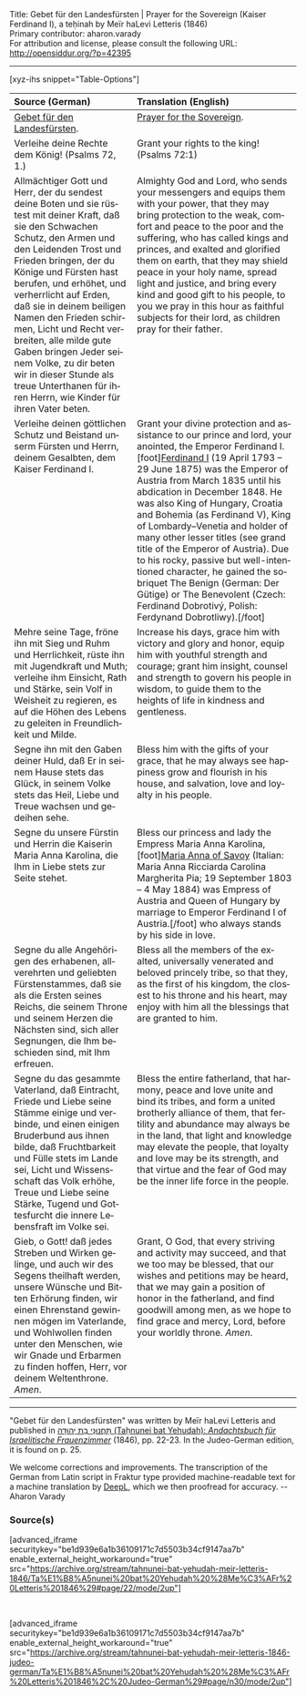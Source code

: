 <html>
<head></head>
<body>
Title: Gebet für den Landesfürsten | Prayer for the Sovereign (Kaiser Ferdinand Ⅰ), a teḥinah by Meïr haLevi Letteris (1846)<br />
Primary contributor: aharon.varady<br />
For attribution and license, please consult the following URL: <a href="http://opensiddur.org/?p=42395">http://opensiddur.org/?p=42395</a>
<p />
<hr />

[xyz-ihs snippet="Table-Options"]<table style="margin-left: auto; margin-right: auto;" class="draggable">
<thead><tr><th id="x" style="text-align: left;">Source (German)</th><th style="text-align: left;">Translation (English)</th></tr></thead>
<tbody>
<tr><td style="vertical-align:top;">
<div class="german" lang="de">
<u>Gebet für den Landesfürsten</u>.
</div></td>

<td style="vertical-align:top;">
<div class="english" lang="en">
<u>Prayer for the Sovereign</u>.
</div></td></tr>


<tr><td style="vertical-align:top;">
<div class="german" lang="de">
Verleihe deine Rechte dem König! <span class="citation">(Psalms 72, 1.)</span>
</div></td>

<td style="vertical-align:top;">
<div class="english" lang="en">
Grant your rights to the king! <span class="citation">(Psalms 72:1)</span>
</div></td></tr>


<tr><td style="vertical-align:top;">
<div class="german" lang="de">
Allmächtiger Gott und Herr, der du sendest deine Boten und sie rüstest mit deiner Kraft, daß sie den Schwachen Schutz, den Armen und den Leidenden Trost und Frieden bringen, der du Könige und Fürsten hast berufen, und erhöhet, und verherrlicht auf Erden, daß sie in deinem beiligen Namen den Frieden schirmen, Licht und Recht verbreiten, alle milde gute Gaben bringen Jeder seinem Volke, zu dir beten wir in dieser Stunde als treue Unterthanen für ihren Herrn, wie Kinder für ihren Vater beten. 
</div></td>

<td style="vertical-align:top;">
<div class="english" lang="en">
Almighty God and Lord, who sends your messengers and equips them with your power, that they may bring protection to the weak, comfort and peace to the poor and the suffering, who has called kings and princes, and exalted and glorified them on earth, that they may shield peace in your holy name, spread light and justice, and bring every kind and good gift to his people, to you we pray in this hour as faithful subjects for their lord, as children pray for their father. 
</div></td></tr>


<tr><td style="vertical-align:top;">
<div class="german" lang="de">
Verleihe deinen göttlichen Schutz und Beistand unserm Fürsten und Herrn, deinem Gesalbten, dem Kaiser Ferdinand Ⅰ. 
</div></td>

<td style="vertical-align:top;">
<div class="english" lang="en">
Grant your divine protection and assistance to our prince and lord, your anointed, the Emperor Ferdinand Ⅰ.[foot]<a href="https://en.wikipedia.org/wiki/Ferdinand_I_of_Austria">Ferdinand I</a> (19 April 1793 – 29 June 1875) was the Emperor of Austria from March 1835 until his abdication in December 1848. He was also King of Hungary, Croatia and Bohemia (as Ferdinand V), King of Lombardy–Venetia and holder of many other lesser titles (see grand title of the Emperor of Austria). Due to his rocky, passive but well-intentioned character, he gained the sobriquet The Benign (German: Der Gütige) or The Benevolent (Czech: Ferdinand Dobrotivý, Polish: Ferdynand Dobrotliwy).[/foot]
</div></td></tr>


<tr><td style="vertical-align:top;">
<div class="german" lang="de">
Mehre seine Tage, fröne ihn mit Sieg und Ruhm und Herrlichkeit, rüste ihn mit Jugendkraft und Muth; verleihe ihm Einsicht, Rath und Stärke, sein Volf in Weisheit zu regieren, es auf die Höhen des Lebens zu geleiten in Freundlichkeit und Milde. 
</div></td>

<td style="vertical-align:top;">
<div class="english" lang="en">
Increase his days, grace him with victory and glory and honor, equip him with youthful strength and courage; grant him insight, counsel and strength to govern his people in wisdom, to guide them to the heights of life in kindness and gentleness. 
</div></td></tr>


<tr><td style="vertical-align:top;">
<div class="german" lang="de">
Segne ihn mit den Gaben deiner Huld, daß Er in seinem Hause stets das Glück, in seinem Volke stets das Heil, Liebe und Treue wachsen und gedeihen sehe. 
</div></td>

<td style="vertical-align:top;">
<div class="english" lang="en">
Bless him with the gifts of your grace, that he may always see happiness grow and flourish in his house, and salvation, love and loyalty in his people. 
</div></td></tr>


<tr><td style="vertical-align:top;">
<div class="german" lang="de">
Segne du unsere Fürstin und Herrin die Kaiserin Maria Anna Karolina, die Ihm in Liebe stets zur Seite stehet.
</div></td>

<td style="vertical-align:top;">
<div class="english" lang="en">
Bless our princess and lady the Empress Maria Anna Karolina,[foot]<a href="https://en.wikipedia.org/wiki/Maria_Anna_of_Savoy">Maria Anna of Savoy</a> (Italian: Maria Anna Ricciarda Carolina Margherita Pia; 19 September 1803 – 4 May 1884) was Empress of Austria and Queen of Hungary by marriage to Emperor Ferdinand I of Austria.[/foot] who always stands by his side in love.
</div></td></tr>


<tr><td style="vertical-align:top;">
<div class="german" lang="de">
Segne du alle Angehörigen des erhabenen, allverehrten und geliebten Fürstenstammes, daß sie als die Ersten seines Reichs, die seinem Throne und seinem Herzen die Nächsten sind, sich aller Segnungen, die Ihm beschieden sind, mit Ihm erfreuen. 
</div></td>

<td style="vertical-align:top;">
<div class="english" lang="en">
Bless all the members of the exalted, universally venerated and beloved princely tribe, so that they, as the first of his kingdom, the closest to his throne and his heart, may enjoy with him all the blessings that are granted to him. 
</div></td></tr>


<tr><td style="vertical-align:top;">
<div class="german" lang="de">
Segne du das gesammte Vaterland, daß Eintracht, Friede und Liebe seine Stämme einige und verbinde, und einen einigen Bruderbund aus ihnen bilde, daß Fruchtbarkeit und Fülle stets im Lande sei, Licht und Wissensschaft das Volk erhöhe, Treue und Liebe seine Stärke, Tugend und Gottesfurcht die innere Lebensfraft im Volke sei. 
</div></td>

<td style="vertical-align:top;">
<div class="english" lang="en">
Bless the entire fatherland, that harmony, peace and love unite and bind its tribes, and form a united brotherly alliance of them, that fertility and abundance may always be in the land, that light and knowledge may elevate the people, that loyalty and love may be its strength, and that virtue and the fear of God may be the inner life force in the people. 
</div></td></tr>


<tr><td style="vertical-align:top;">
<div class="german" lang="de">
Gieb, o Gott! daß jedes Streben und Wirken gelinge, und auch wir des Segens theilhaft werden, unsere Wünsche und Bitten Erhörung finden, wir einen Ehrenstand gewinnen mögen im Vaterlande, und Wohlwollen finden unter den Menschen, wie wir Gnade und Erbarmen zu finden hoffen, Herr, vor deinem Weltenthrone. <em>Amen</em>.
</div></td>

<td style="vertical-align:top;">
<div class="english" lang="en">
Grant, O God, that every striving and activity may succeed, and that we too may be blessed, that our wishes and petitions may be heard, that we may gain a position of honor in the fatherland, and find goodwill among men, as we hope to find grace and mercy, Lord, before your worldly throne. <em>Amen</em>.
</div></td></tr>
</tbody></table>

<hr />

"Gebet für den Landesfürsten" was written by Meïr haLevi Letteris and published in <a href="/?p=41412">תָּחֲנוּנֵי בַּת יְהוּדָה (Taḥnunei bat Yehudah): <em>Andachtsbuch für Israelitische Frauenzimmer</em></a> (1846), pp. 22-23. In the Judeo-German edition, it is found on p. 25.

We welcome corrections and improvements. The transcription of the German from Latin script in Fraktur type provided machine-readable text for a machine translation by <a href="https://www.deepl.com/en/translator">DeepL</a>, which we then proofread for accuracy. --Aharon Varady


<h3>Source(s)</h3>

[advanced_iframe securitykey="be1d939e6a1b36109171c7d5503b34cf9147aa7b" enable_external_height_workaround="true" src="https://archive.org/stream/tahnunei-bat-yehudah-meir-letteris-1846/Ta%E1%B8%A5nunei%20bat%20Yehudah%20%28Me%C3%AFr%20Letteris%201846%29#page/22/mode/2up"]

&nbsp;

[advanced_iframe securitykey="be1d939e6a1b36109171c7d5503b34cf9147aa7b" enable_external_height_workaround="true" src="https://archive.org/stream/tahnunei-bat-yehudah-meir-letteris-1846-judeo-german/Ta%E1%B8%A5nunei%20bat%20Yehudah%20%28Me%C3%AFr%20Letteris%201846%2C%20Judeo-German%29#page/n30/mode/2up"]

&nbsp;
</body>
</html>